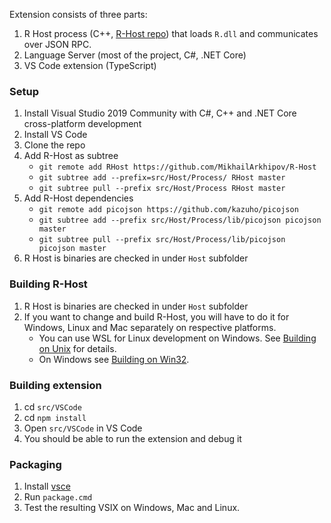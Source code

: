 Extension consists of three parts:
1. R Host process (C++, [R-Host repo](https://github.com/MikhailArkhipov/R-Host)) that loads `R.dll` and communicates over JSON RPC.
2. Language Server (most of the project, C#, .NET Core)
3. VS Code extension (TypeScript)

### Setup

1. Install Visual Studio 2019 Community with C#, C++ and .NET Core cross-platform development
2. Install VS Code
3. Clone the repo
4. Add R-Host as subtree
    - `git remote add RHost https://github.com/MikhailArkhipov/R-Host`
    - `git subtree add --prefix=src/Host/Process/ RHost master`
    - `git subtree pull --prefix src/Host/Process RHost master`
5. Add R-Host dependencies
    - `git remote add picojson https://github.com/kazuho/picojson`
    - `git subtree add --prefix src/Host/Process/lib/picojson picojson master`
    - `git subtree pull --prefix src/Host/Process/lib/picojson picojson master`
5. R Host is binaries are checked in under `Host` subfolder

### Building R-Host
1. R Host is binaries are checked in under `Host` subfolder
2. If you want to change and build R-Host, you will have to do it for Windows, Linux and Mac separately on respective platforms. 
    - You can use WSL for Linux development on Windows. See [Building on Unix](https://github.com/MikhailArkhipov/R-Host/blob/master/BUILDING-UNIX.md) for details.
    - On Windows see [Building on Win32](https://github.com/MikhailArkhipov/R-Host/blob/master/BUILDING-WIN32.md).

### Building extension
1. cd `src/VSCode`
2. cd `npm install`
3. Open `src/VSCode` in VS Code
4. You should be able to run the extension and debug it

### Packaging
1. Install [vsce](https://code.visualstudio.com/api/working-with-extensions/publishing-extension)
2. Run `package.cmd`
3. Test the resulting VSIX on Windows, Mac and Linux.

